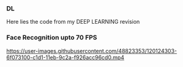 ### DL
Here lies the code from my DEEP LEARNING revision

### Face Recognition upto 70 FPS
https://user-images.githubusercontent.com/48823353/120124303-6f073100-c1d1-11eb-9c2a-f926acc96cd0.mp4
